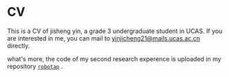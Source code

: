 # CV
This is a CV of jisheng yin,  a grade 3 undergraduate student in UCAS. 
If you are interested in me, you can mail to yinjicheng21@mails.ucas.ac.cn directly.

what's more, the code of my second research experence is uploaded in my repository [`robotap`](https://github.com/nutsintheshell/robotap) .
